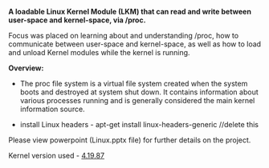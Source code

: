 <b>A loadable Linux Kernel Module (LKM) that can read and write between user-space and kernel-space, via /proc.</b>

Focus was placed on learning about and understanding /proc, how to communicate between user-space and kernel-space, as well as how to load and unload Kernel modules while the kernel is running.

<b>Overview:</b>

- The proc file system is a virtual file system created when the system boots and destroyed at system shut down. It contains information about various processes running and is generally considered the main kernel information source.

- install Linux headers - apt-get install linux-headers-generic //delete this


Please view powerpoint (Linux.pptx file) for further details on the project.

Kernel version used - <a href="https://cdn.kernel.org/pub/linux/kernel/v4.x/linux-4.19.87.tar.xz">4.19.87</a>
